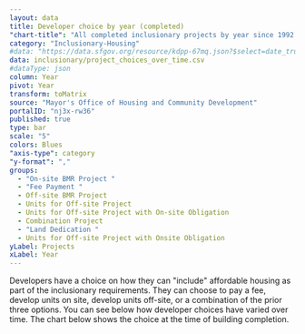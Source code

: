 ```yaml
---
layout: data
title: Developer choice by year (completed)
"chart-title": "All completed inclusionary projects by year since 1992 by developer choice"
category: "Inclusionary-Housing"
#data: "https://data.sfgov.org/resource/kdpp-67mq.json?$select=date_trunc_y(completion_date)+as+year,section_415_declaration_of_intent,count(*)&$group=year,section_415_declaration_of_intent&$where=completion_date%3E%271991-01-01%27&$order=year"
data: inclusionary/project_choices_over_time.csv
#dataType: json
column: Year
pivot: Year
transform: toMatrix
source: "Mayor's Office of Housing and Community Development"
portalID: "nj3x-rw36"
published: true
type: bar
scale: "5"
colors: Blues
"axis-type": category
"y-format": ","
groups:
  - "On-site BMR Project "
  - "Fee Payment "
  - Off-site BMR Project
  - Units for Off-site Project
  - Units for Off-site Project with On-site Obligation
  - Combination Project
  - "Land Dedication "
  - Units for Off-site Project with Onsite Obligation
yLabel: Projects
xLabel: Year
---
```


Developers have a choice on how they can "include" affordable housing as part of the inclusionary requirements. They can choose to pay a fee, develop units on site, develop units off-site, or a combination of the prior three options. You can see below how developer choices have varied over time. The chart below shows the choice at the time of building completion.